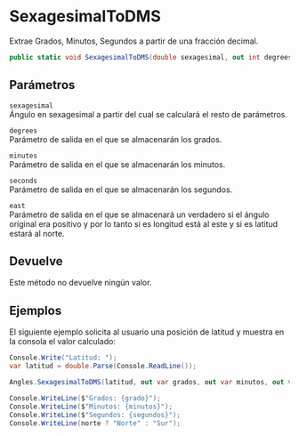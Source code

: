 # SexagesimalToDMS

Extrae Grados, Minutos, Segundos a partir de una fracción decimal.

```csharp
public static void SexagesimalToDMS(double sexagesimal, out int degrees, out int minutes, out double seconds, out bool east);
```

## Parámetros

`sexagesimal`  
Ángulo en sexagesimal a partir del cual se calculará el resto de parámetros.

`degrees`  
Parámetro de salida en el que se almacenarán los grados.

`minutes`  
Parámetro de salida en el que se almacenarán los minutos.

`seconds`  
Parámetro de salida en el que se almacenarán los segundos.

`east`  
Parámetro de salida en el que se almacenará un verdadero si el ángulo original era positivo y por lo tanto si es longitud está al este y si es latitud estará al norte.

## Devuelve

Este método no devuelve ningún valor.

## Ejemplos

El siguiente ejemplo solicita al usuario una posición de latitud y muestra en la consola el valor calculado:

```csharp
Console.Write("Latitud: ");
var latitud = double.Parse(Console.ReadLine());

Angles.SexagesimalToDMS(latitud, out var grados, out var minutos, out var segundos, out var norte);

Console.WriteLine($"Grados: {grado}");
Console.WriteLine($"Minutos: {minutos}");
Console.WriteLine($"Segundos: {segundos}");
Console.WriteLine(norte ? "Norte" : "Sur");
```

